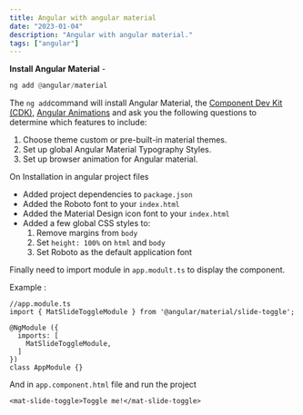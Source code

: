```yaml
---
title: Angular with angular material
date: "2023-01-04"
description: "Angular with angular material."
tags: ["angular"]
---
```


**Install Angular Material** -

```python
ng add @angular/material
```

The `ng add`command will install Angular Material, the [Component Dev Kit (CDK)](https://material.angular.io/cdk/categories), [Angular Animations](https://angular.io/guide/animations) and ask you the following questions to determine which features to include:

1. Choose theme custom or pre-built-in material themes.
2. Set up global Angular Material Typography Styles.
3. Set up browser animation for Angular material.

On Installation in angular project files

- Added project dependencies to `package.json`
- Added the Roboto font to your `index.html`
- Added the Material Design icon font to your `index.html`
- Added a few global CSS styles to:
    1. Remove margins from `body`
    2. Set `height: 100%` on `html` and `body`
    3. Set Roboto as the default application font

Finally need to import module in `app.modult.ts` to display the component.

Example :

```tsx
//app.module.ts
import { MatSlideToggleModule } from '@angular/material/slide-toggle';

@NgModule ({
  imports: [
    MatSlideToggleModule,
  ]
})
class AppModule {}
```

And in `app.component.html` file and run the project

```tsx
<mat-slide-toggle>Toggle me!</mat-slide-toggle>
```

